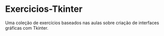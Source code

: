 # Exercicios-Tkinter
Uma coleção de exercícios baseados nas aulas sobre criação de interfaces gráficas com Tkinter.
